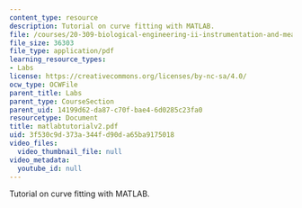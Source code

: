```yaml
---
content_type: resource
description: Tutorial on curve fitting with MATLAB.
file: /courses/20-309-biological-engineering-ii-instrumentation-and-measurement-fall-2006/3f530c9d373a344fd90da65ba9175018_matlabtutorialv2.pdf
file_size: 36303
file_type: application/pdf
learning_resource_types:
- Labs
license: https://creativecommons.org/licenses/by-nc-sa/4.0/
ocw_type: OCWFile
parent_title: Labs
parent_type: CourseSection
parent_uid: 14199d62-da87-c70f-bae4-6d0285c23fa0
resourcetype: Document
title: matlabtutorialv2.pdf
uid: 3f530c9d-373a-344f-d90d-a65ba9175018
video_files:
  video_thumbnail_file: null
video_metadata:
  youtube_id: null
---
```

Tutorial on curve fitting with MATLAB.